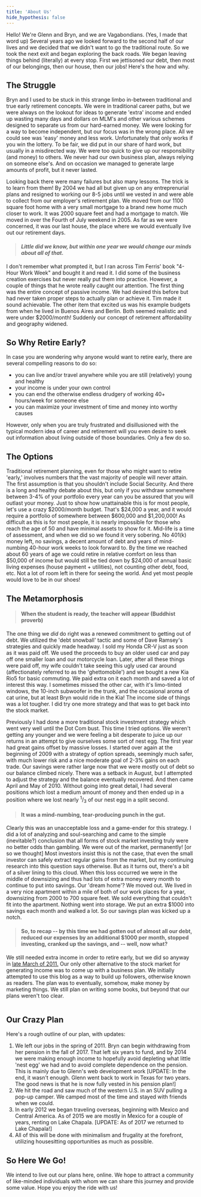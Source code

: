 ```yaml
---
title: 'About Us'
hide_hypothesis: false
---
```


<p>Hello!  We're Glenn and Bryn, and we are Vagabondians.  (Yes, I made that word up) Several years ago we looked forward to the second half of our lives and we decided that we didn't want to go the traditional route.  So we took the next exit and began exploring the back roads.  We began leaving things behind (literally) at every stop.  First we jettisoned our debt, then most of our belongings, then our house, then our jobs!  Here's the how and why.</p>

<h2>The Struggle</h2>

<p>Bryn and I used to be stuck in this strange limbo in-between traditional and true early retirement concepts. We were in traditional career paths, but we were always on the lookout for ideas to generate 'extra' income and ended up wasting many days and dollars on MLM's and other various schemes designed to separate us from our hard-earned money. We were looking for a way to become independent, but our focus was in the wrong place. All we could see was 'easy' money and less work. Unfortunately that only works if you win the lottery. To be fair, we did put in our share of hard work, but usually in a misdirected way. We were too quick to give up our responsibility (and money) to others. We never had our own business plan, always relying on someone else's. And on occasion we managed to generate large amounts of profit, but it never lasted. 
    
<p>Looking back there were many failures but also many lessons. The trick is to learn from them! By 2004 we had all but given up on any entreprenurial plans and resigned to working our 8-5 jobs until we vested in and were able to collect from our employer's retirement plan. We moved from our 1100 square foot home with a very small mortgage to a brand new home much closer to work. It was 2000 square feet and had a mortgage to match. We moved in over the Fourth of July weekend in 2005. As far as we were concerned, it was our last house, the place where we would eventually live out our retirement days.</p>

<blockquote>
<h4><em>Little did we know, but within one year we would change our minds about all of that.</em></h4>
</blockquote>

<p>I don't remember what prompted it, but I ran across Tim Ferris' book "4-Hour Work Week" and bought it and read it. I did some of the business creation exercises but never really put them into practice. However, a couple of things that he wrote really caught our attention. The first thing was the entire concept of passive income. We had desired this before but had never taken proper steps to actually plan or achieve it. Tim made it sound achievable. The other item that excited us was his example budgets from when he lived in Buenos Aires and Berlin. Both seemed realistic and were under $2000/month! Suddenly our concept of retirement affordability and geography widened.</p>

<h2>So Why Retire Early?</h2>

<p>In case you are wondering why anyone would want to retire early, there are several compelling reasons to do so:</p>

<ul>
<li>you can live and/or travel anywhere while you are still (relatively) young and healthy</li>
<li>your income is under your own control</li>
<li>you can end the otherwise endless drudgery of working 40+ hours/week for someone else</li>
<li>you can maximize your investment of time and money into worthy causes</li>
</ul>

<p>However, only when you are truly frustrated and disillusioned with the typical modern idea of career and retirement will you even desire to seek out information about living outside of those boundaries.  Only a few do so.</p>

<h2 >The Options</h2>

<p>Traditional retirement planning, even for those who might want to retire 'early,' involves numbers that the vast majority of people will never attain. The first assumption is that you shouldn't include Social Security. And there is a long and healthy debate about this, but only if you withdraw somewhere between 3-4% of your portfolio every year can you be assured that you will outlast your money.  Just to show how unattainable this is for most people, let's use a crazy $2000/month budget.  That's $24,000 a year, and it would require a portfolio of somewhere between $600,000 and $1,200,000! As difficult as this is for most people, it is nearly impossible for those who reach the age of 50 and have minimal assets to show for it.  Mid-life is a time of assessment, and when we did so we found it very sobering.  No 401(k) money left, no savings, a decent amount of debt and years of mind-numbing 40-hour work weeks to look forward to.  By the time we reached about 60 years of age we could retire in relative comfort on less than $50,000 of income but would still be tied down by $24,000 of annual basic living expenses (house payment + utilities), not counting other debt, food, etc.  Not a lot of room left in there for seeing the world.  And yet most people would love to be in our shoes!</p>

<h2>The Metamorphosis</h2>

<blockquote>
<h4>When the student is ready, the teacher will appear (Buddhist proverb)</h4>
</blockquote>

<p>The one thing we <em>did</em> do right was a renewed commitment to getting out of debt. We utilized the 'debt snowball' tactic and some of Dave Ramsey's strategies and quickly made headway. I sold my Honda CR-V just as soon as it was paid off. We used the proceeds to buy an older used car and pay off one smaller loan and our motorcycle loan. Later, after all these things were paid off, my wife couldn't take seeing this ugly used car around (affectionately referred to as the 'ghettomobile') and we bought a new Kia Rio5 for basic commuting. We paid extra on it each month and saved a lot of interest this way. I sometimes missed the other car, with it's limo-tinted windows, the 10-inch subwoofer in the trunk, and the occasional aroma of cat urine, but at least Bryn would ride in the Kia! The income side of things was a lot tougher. I did try one more strategy and that was to get back into the stock market.</p>

<p>Previously I had done a more traditional stock investment strategy which went very well until the Dot Com bust. This time I tried options. We weren't getting any younger and we were feeling a bit desperate to juice up our returns in an attempt to give ourselves some sort of nest egg. The first year had great gains offset by massive losses. I started over again at the beginning of 2009 with a strategy of option spreads, seemingly much safer, with much lower risk and a nice moderate goal of 2-3% gains on each trade. Our savings were rather large now that we were mostly out of debt so our balance climbed nicely. There was a setback in August, but I attempted to adjust the strategy and the balance eventually recovered. And then came April and May of 2010. Without going into great detail, I had several positions which lost a medium amount of money and then ended up in a position where we lost nearly <sup>1</sup>/<sub>3</sub> of our nest egg in a split second.</p>

<blockquote>
<h4>It was a mind-numbing, tear-producing punch in the gut.</h4>
</blockquote>

<p>Clearly this was an unacceptable loss and a game-ender for this strategy. I did a lot of analyzing and soul-searching and came to the simple (inevitable?) conclusion that all forms of stock market investing truly were no better odds than gambling. We were out of the market, permanently! [or so we thought] Most investors insist this is not the case, that even the small investor can safely extract regular gains from the market, but my continuing research into this question says otherwise. But as it turns out, there's a bit of a silver lining to this cloud. When this loss occurred we were in the middle of downsizing and thus had lots of extra money every month to continue to put into savings. Our 'dream home'? We moved out. We lived in a very nice apartment within a mile of both of our work places for a year, downsizing from 2000 to 700 square feet. We sold everything that couldn't fit into the apartment. Nothing went into storage. We put an extra $1000 into savings each month and walked a lot. So our savings plan was kicked up a notch.</p>

<blockquote>
<h4>So, to recap -- by this time we had gotten out of almost all our debt, reduced our expenses by an additional $1000 per month, stopped investing, cranked up the savings, and -- well, now what?</h4>
</blockquote>

<p>We still needed extra income in order to retire early, but we did so anyway in <a href="http://vagabondians.com/escaping-system/">late March of 2011.</a> Our only other alternative to the stock market for generating income was to come up with a business plan. We initially attempted to use this blog as a way to build up followers, otherwise known as readers. The plan was to eventually, somehow, make money by marketing things. We still plan on writing some books, but beyond that our plans weren't too clear.</p>

<p><img src="https://farm4.staticflickr.com/3596/3352174747_dce87e6e41_n.jpg" alt="" />
</p>

<h2>Our Crazy Plan</h2>

<p>Here's a rough outline of our plan, with updates:</p>

<ol>
<li>We left our jobs in the spring of 2011. Bryn can begin withdrawing from her pension in the fall of 2017. That left six years to fund, and by 2014 we were making enough income to hopefully avoid depleting what little 'nest egg' we had and to avoid complete dependence on the pension. This is mainly due to Glenn's web development work [UPDATE: In the end, it wasn't enough. Glenn went back to work in Texas for two years. The good news is that he is now fully vested in his pension plan!]</li>
<li>We hit the road and saw much of the western U.S. in an SUV pulling a pop-up camper. We camped most of the time and stayed with friends when we could.</li>
<li>In early 2012 we began traveling overseas, beginning with Mexico and Central America. As of 2015 we are mostly in Mexico for a couple of years, renting on Lake Chapala. [UPDATE: As of 2017 we returned to Lake Chapala!]</li>
<li>All of this will be done with minimalism and frugality at the forefront, utilizing housesitting opportunities as much as possible.</li>
</ol>

<h2>So Here We Go!</h2>

<p>We intend to live out our plans here, online. We hope to attract a community of like-minded individuals with whom we can share this journey and provide some value.  Hope you enjoy the ride with us!</p>